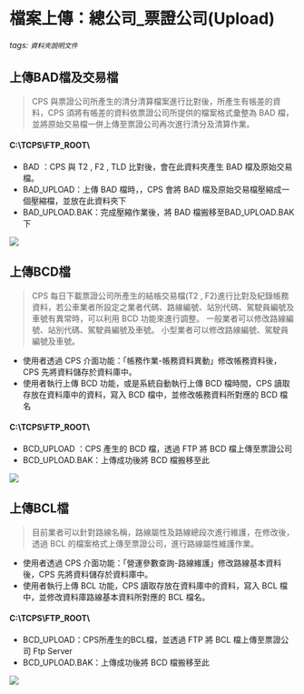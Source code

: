 # 檔案上傳：總公司_票證公司(Upload)
###### tags: `資料夾說明文件`

## 上傳BAD檔及交易檔
> CPS 與票證公司所產生的清分清算檔案進行比對後，所產生有帳差的資料，CPS 須將有帳差的資料依票證公司所提供的檔案格式彙整為 BAD 檔，並將原始交易檔一併上傳至票證公司再次進行清分及清算作業。

#### C:\TCPS\FTP_ROOT\
- BAD ：CPS 與 T2 , F2 , TLD 比對後，會在此資料夾產生 BAD 檔及原始交易檔。
- BAD_UPLOAD：上傳 BAD 檔時，，CPS 會將 BAD 檔及原始交易檔壓縮成一個壓縮檔，並放在此資料夾下
- BAD_UPLOAD.BAK：完成壓縮作業後，將 BAD 檔搬移至BAD_UPLOAD.BAK下

![](https://i.imgur.com/qx2f4HJ.jpg)

## 上傳BCD檔
>CPS 每日下載票證公司所產生的結帳交易檔(T2 , F2)進行比對及紀錄帳務資料，若公車業者所設定之業者代碼、路線編號、站別代碼、駕駛員編號及車號有異常時，可以利用 BCD 功能來進行調整。
>一般業者可以修改路線編號、站別代碼、駕駛員編號及車號。
小型業者可以修改路線編號、駕駛員編號及車號。

- 使用者透過 CPS 介面功能：「帳務作業-帳務資料異動」修改帳務資料後，CPS 先將資料儲存於資料庫中。
- 使用者執行上傳 BCD 功能，或是系統自動執行上傳 BCD 檔時間，CPS 讀取存放在資料庫中的資料，寫入 BCD 檔中，並修改帳務資料所對應的 BCD 檔名

#### C:\TCPS\FTP_ROOT\
- BCD_UPLOAD ：CPS 產生的 BCD 檔，透過 FTP 將 BCD 檔上傳至票證公司
- BCD_UPLOAD.BAK：上傳成功後將 BCD 檔搬移至此

![](https://i.imgur.com/03uyzBp.jpg)


## 上傳BCL檔
>目前業者可以針對路線名稱，路線屬性及路線總段次進行維護，在修改後，透過 BCL 的檔案格式上傳至票證公司，進行路線屬性維護作業。


- 使用者透過 CPS 介面功能：「營運參數查詢-路線維護」修改路線基本資料後，CPS 先將資料儲存於資料庫中。
- 使用者執行上傳 BCL 功能，CPS 讀取存放在資料庫中的資料，寫入 BCL 檔中，並修改資料庫路線基本資料所對應的 BCL 檔名。

#### C:\TCPS\FTP_ROOT\
- BCD_UPLOAD：CPS所產生的BCL檔，並透過 FTP 將 BCL 檔上傳至票證公司 Ftp Server
- BCD_UPLOAD.BAK：上傳成功後將 BCD 檔搬移至此

![](https://i.imgur.com/HdLB1Js.jpg)
